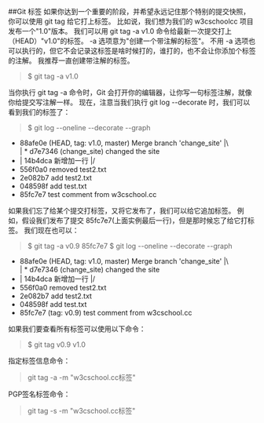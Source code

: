 ##Git 标签
如果你达到一个重要的阶段，并希望永远记住那个特别的提交快照，你可以使用 git tag 给它打上标签。
比如说，我们想为我们的 w3cschoolcc 项目发布一个"1.0"版本。 我们可以用 git tag -a v1.0 命令给最新一次提交打上（HEAD）"v1.0"的标签。
-a 选项意为"创建一个带注解的标签"。 不用 -a 选项也可以执行的，但它不会记录这标签是啥时候打的，谁打的，也不会让你添加个标签的注解。 我推荐一直创建带注解的标签。
>$ git tag -a v1.0 

当你执行 git tag -a 命令时，Git 会打开你的编辑器，让你写一句标签注解，就像你给提交写注解一样。
现在，注意当我们执行 git log --decorate 时，我们可以看到我们的标签了：
>$ git log --oneline --decorate --graph
*   88afe0e (HEAD, tag: v1.0, master) Merge branch 'change_site'
|\  
| * d7e7346 (change_site) changed the site
* | 14b4dca 新增加一行
|/  
* 556f0a0 removed test2.txt
* 2e082b7 add test2.txt
* 048598f add test.txt
* 85fc7e7 test comment from w3cschool.cc

如果我们忘了给某个提交打标签，又将它发布了，我们可以给它追加标签。
例如，假设我们发布了提交 85fc7e7(上面实例最后一行)，但是那时候忘了给它打标签。 我们现在也可以：
>$ git tag -a v0.9 85fc7e7
$ git log --oneline --decorate --graph
*   88afe0e (HEAD, tag: v1.0, master) Merge branch 'change_site'
|\  
| * d7e7346 (change_site) changed the site
* | 14b4dca 新增加一行
|/  
* 556f0a0 removed test2.txt
* 2e082b7 add test2.txt
* 048598f add test.txt
* 85fc7e7 (tag: v0.9) test comment from w3cschool.cc

如果我们要查看所有标签可以使用以下命令：
>$ git tag
v0.9
v1.0

指定标签信息命令：
>git tag -a <tagname> -m "w3cschool.cc标签"

PGP签名标签命令：
>git tag -s <tagname> -m "w3cschool.cc标签"